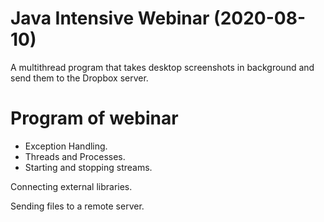 # Java Intensive Webinar (2020-08-10)

A multithread program that takes desktop screenshots in background and send them to the Dropbox server.

# Program of webinar

- Exception Handling.
- Threads and Processes.
- Starting and stopping streams.

Connecting external libraries.

Sending files to a remote server.
